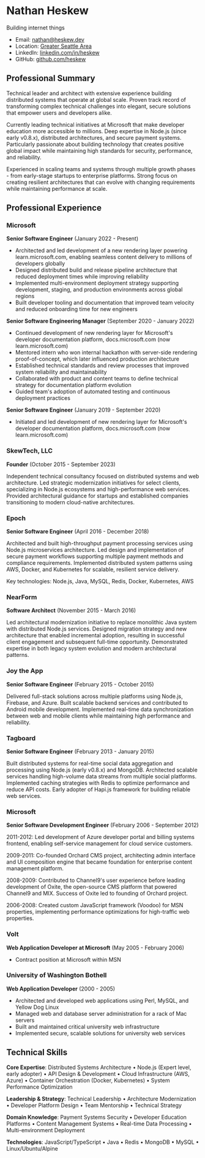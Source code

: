 # Nathan Heskew

Building internet things

- Email: [nathan@heskew.dev](mailto:nathan@heskew.dev)
- Location: [Greater Seattle Area](https://www.google.com/maps/place/Seattle+Metropolitan+Area,+WA/@47.5061384,-123.1988914,538045m/data=!3m2!1e3!4b1!4m6!3m5!1s0x54907b72dfbd79f3:0x35b57dcd99e57e0e!8m2!3d47.6061031!4d-122.3320534!16zL20vMDM3MHZ5)
- LinkedIn: [linkedin.com/in/heskew](https://linkedin.com/in/heskew)
- GitHub: [github.com/heskew](https://github.com/heskew)

## Professional Summary

Technical leader and architect with extensive experience building distributed systems that operate at global scale. Proven track record of transforming complex technical challenges into elegant, secure solutions that empower users and developers alike. 

Currently leading technical initiatives at Microsoft that make developer education more accessible to millions. Deep expertise in Node.js (since early v0.8.x), distributed architectures, and secure payment systems. Particularly passionate about building technology that creates positive global impact while maintaining high standards for security, performance, and reliability.

Experienced in scaling teams and systems through multiple growth phases - from early-stage startups to enterprise platforms. Strong focus on creating resilient architectures that can evolve with changing requirements while maintaining performance at scale.

## Professional Experience

### Microsoft

**Senior Software Engineer** (January 2022 - Present)

- Architected and led development of a new rendering layer powering learn.microsoft.com, enabling seamless content delivery to millions of developers globally
- Designed distributed build and release pipeline architecture that reduced deployment times while improving reliability
- Implemented multi-environment deployment strategy supporting development, staging, and production environments across global regions
- Built developer tooling and documentation that improved team velocity and reduced onboarding time for new engineers

**Senior Software Engineering Manager** (September 2020 - January 2022)

- Continued development of new rendering layer for Microsoft's developer documentation platform, docs.microsoft.com (now learn.microsoft.com)
- Mentored intern who won internal hackathon with server-side rendering proof-of-concept, which later influenced production architecture
- Established technical standards and review processes that improved system reliability and maintainability
- Collaborated with product and content teams to define technical strategy for documentation platform evolution
- Guided team's adoption of automated testing and continuous deployment practices

**Senior Software Engineer** (January 2019 - September 2020)

- Initiated and led development of new rendering layer for Microsoft's developer documentation platform, docs.microsoft.com (now learn.microsoft.com)

### SkewTech, LLC

**Founder** (October 2015 - September 2023)

Independent technical consultancy focused on distributed systems and web architecture. Led strategic modernization initiatives for select clients, specializing in Node.js ecosystems and high-performance web services. Provided architectural guidance for startups and established companies transitioning to modern cloud-native architectures.

### Epoch

**Senior Software Engineer** (April 2016 - December 2018)

Architected and built high-throughput payment processing services using Node.js microservices architecture. Led design and implementation of secure payment workflows supporting multiple payment methods and compliance requirements. Implemented distributed system patterns using AWS, Docker, and Kubernetes for scalable, resilient service delivery.

Key technologies: Node.js, Java, MySQL, Redis, Docker, Kubernetes, AWS

### NearForm

**Software Architect** (November 2015 - March 2016)

Led architectural modernization initiative to replace monolithic Java system with distributed Node.js services. Designed migration strategy and new architecture that enabled incremental adoption, resulting in successful client engagement and subsequent full-time opportunity. Demonstrated expertise in both legacy system evolution and modern architectural patterns.

### Joy the App

**Senior Software Engineer** (February 2015 - October 2015)

Delivered full-stack solutions across multiple platforms using Node.js, Firebase, and Azure. Built scalable backend services and contributed to Android mobile development. Implemented real-time data synchronization between web and mobile clients while maintaining high performance and reliability.

### Tagboard

**Senior Software Engineer** (February 2013 - January 2015)

Built distributed systems for real-time social data aggregation and processing using Node.js (early v0.8.x) and MongoDB. Architected scalable services handling high-volume data streams from multiple social platforms. Implemented caching strategies with Redis to optimize performance and reduce API costs. Early adopter of Hapi.js framework for building reliable web services.

### Microsoft

**Senior Software Development Engineer** (February 2006 - September 2012)

2011-2012: Led development of Azure developer portal and billing systems frontend, enabling self-service management for cloud service customers.

2009-2011: Co-founded Orchard CMS project, architecting admin interface and UI composition engine that became foundation for enterprise content management platform.

2008-2009: Contributed to Channel9's user experience before leading development of Oxite, the open-source CMS platform that powered Channel9 and MIX. Success of Oxite led to founding of Orchard project.

2006-2008: Created custom JavaScript framework (Voodoo) for MSN properties, implementing performance optimizations for high-traffic web properties.

### Volt

**Web Application Developer at Microsoft** (May 2005 - February 2006)

- Contract position at Microsoft within MSN

### University of Washington Bothell

**Web Application Developer** (2000 - 2005)

- Architected and developed web applications using Perl, MySQL, and Yellow Dog Linux
- Managed web and database server administration for a rack of Mac servers
- Built and maintained critical university web infrastructure
- Implemented secure, scalable solutions for university web services

## Technical Skills

**Core Expertise**: Distributed Systems Architecture • Node.js (Expert level, early adopter) • API Design & Development • Cloud Infrastructure (AWS, Azure) • Container Orchestration (Docker, Kubernetes) • System Performance Optimization

**Leadership & Strategy**: Technical Leadership • Architecture Modernization • Developer Platform Design • Team Mentorship • Technical Strategy

**Domain Knowledge**: Payment Systems Security • Developer Education Platforms • Content Management Systems • Real-time Data Processing • Multi-environment Deployment

**Technologies**: JavaScript/TypeScript • Java • Redis • MongoDB • MySQL • Linux/Ubuntu/Alpine